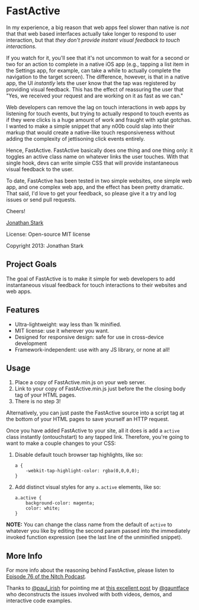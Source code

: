 FastActive
==========

In my experience, a big reason that web apps feel slower than native is *not* that  that web based interfaces actually take longer to respond to user interaction, but that *they don't provide instant visual feedback to touch interactions.* 

If you watch for it, you'll see that it's not uncommon to wait for a second or two for an action to complete in a native iOS app (e.g., tapping a list item in the Settings app, for example, can take a while to actually complete the navigation to the target screen). The difference, however, is that in a native app, the UI *instantly* lets the user know that the tap was registered by providing visual feedback. This has the effect of reassuring the user that "Yes, we received your request and are working on it as fast as we can." 

Web developers can remove the lag on touch interactions in web apps by listening for touch events, but trying to actually respond to touch events as if they were clicks is a huge amount of work and fraught with xplat gotchas. I wanted to make a simple snippet that any n00b could slap into their markup that would create a native-like touch responsiveness without adding the complexity of jettisoning click events entirely. 

Hence, FastActive. FastActive basically does one thing and one thing only: it toggles an active class name on whatever links the user touches. With that single hook, devs can write simple CSS that will provide instantaneous visual feedback to the user. 

To date, FastActive has been tested in two simple websites, one simple web app, and one complex web app, and the effect has been pretty dramatic. That said, I'd love to get your feedback, so please give it a try and log issues or send pull requests. 

Cheers!

[Jonathan Stark](http://jonathanstark.com)

License: Open-source MIT license

Copyright 2013: Jonathan Stark

## Project Goals

The goal of FastActive is to make it simple for web developers to add instantaneous visual feedback for touch interactions to their websites and web apps. 

## Features

* Ultra-lightweight: way less than 1k minified.
* MIT license: use it wherever you want.
* Designed for responsive design: safe for use in cross-device development
* Framework-independent: use with any JS library, or none at all!

## Usage

1. Place a copy of FastActive.min.js on your web server.
2. Link to your copy of FastActive.min.js just before the the closing body tag of your HTML pages. 
3. There is no step 3!

Alternatively, you can just paste the FastActive source into a script tag at the bottom of your HTML pages to save yourself an HTTP request. 

Once you have added FastActive to your site, all it does is add a `active` class instantly (ontouchstart) to any tapped link. Therefore, you're going to want to make a couple changes to your CSS: 

1. Disable default touch browser tap highlights, like so:

    ```
    a {
        -webkit-tap-highlight-color: rgba(0,0,0,0);
    }
    ```

2. Add distinct visual styles for any `a.active` elements, like so:

    ```
    a.active {
        background-color: magenta;
        color: white;
    }
    ```
    
__NOTE:__ You can change the class name from the default of `active` to whatever you like by editing the second param passed into the immediately invoked function expression (see the last line of the unminified snippet).

## More Info

For more info about the reasoning behind FastActive, please listen to [Episode 76 of the Nitch Podcast](http://nitch.cc/podcast/episode-76-tickle-class).

Thanks to [@paul_irish](https://twitter.com/paul_irish) for pointing me at [this excellent post](http://www.gauntface.co.uk/blog/2013/06/25/touch-feedback-for-mobile-sites/) by [@gauntface](https://twitter.com/gauntface) who deconstructs the issues involved with both videos, demos, and interactive code examples. 


